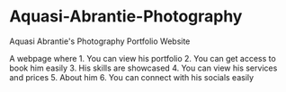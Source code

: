 # Aquasi-Abrantie-Photography
Aquasi Abrantie's Photography Portfolio Website

A webpage where 
    1. You can view his portfolio
    2. You can get access to book him easily
    3. His skills are showcased
    4. You can view his services and prices
    5. About him
    6. You can connect with his socials easily
